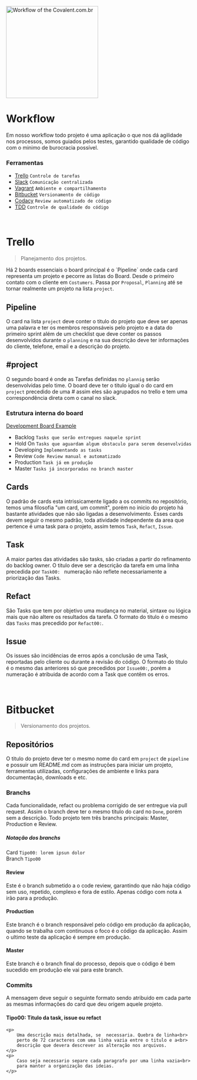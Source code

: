 <a href="http://www.covalent.com.br/" target="_blank" title="Workflow">
    <img 
    	alt="Workflow of the Covalent.com.br"
    	src="http://covalent.com.br/images/logotipo/black.png" 
    	width="250px">
</a>

<br>

# Workflow

Em nosso workflow todo projeto é uma aplicação o que nos dá agilidade nos processos, 
somos guiados pelos testes, garantido qualidade de código com o minimo de burocracia 
possível.


### Ferramentas

- [Trello](https://trello.com/) 		`Controle de tarefas`
- [Slack](https://slack.com/) 			`Comunicação centralizada`
- [Vagrant](http://vagrantup.com/) 		`Ambiente e compartilhamento`
- [Bitbucket](https://bitbucket.com/) 	`Versionamento de código`
- [Codacy](https://codacy.com) 			`Review automatizado de código`
- [TDD](http://migre.me/umRFW) 			`Controle de qualidade do código`


<br>


# Trello

> Planejamento dos projetos.

Há 2 boards essenciais o board principal é o ´Pipeline´ onde cada card representa 
um projeto e pecorre as listas do Board. Desde o primeiro contato com o cliente 
em `Costumers`. Passa por `Proposal`, `Planning` até se tornar realmente um projeto 
na lista `project`.


## Pipeline

O card na lista `project` deve conter o titulo do projeto que deve ser apenas 
uma palavra e ter os membros responsáveis pelo projeto e a data do primeiro sprint 
além de um checklist que deve conter os passos desenvolvidos durante o `planning` e na 
sua descrição deve ter informações do cliente, telefone, email e a descrição
do projeto. 


## #project

O segundo board é onde as Tarefas definidas no `plannig` serão desenvolvidas pelo time. 
O board deve ter o titulo igual o do card em `project` precedido de uma *#* assim 
eles são agrupados no trello e tem uma correspondência direta com o canal no 
slack.


### Estrutura interna do board 

[Development Board Example](https://trello.com/b/JlUd28HU/development-board-example)

- Backlog 		`Tasks que serão entregues naquele sprint`
- Hold On		`Tasks que aguardam algum obstaculo para serem desenvolvidas`
- Developing	`Implementando as tasks`
- Review		`Code Review manual e automatizado`
- Production 	`Task já em produção`
- Master		`Tasks já incorporadas no branch master`


## Cards

O padrão de cards esta intrissicamente ligado a os
commits no repositório, temos uma filosofia "um card, 
um commit", porém no inicio do projeto há bastante 
atividades que não são ligadas a desenvolvimento. 
Esses cards devem seguir o mesmo padrão, toda atividade 
independente da area que pertence é uma task para o 
projeto, assim temos `Task`, `Refact`, `Issue`.


## Task

A maior partes das atividades são tasks, são criadas a partir 
do refinamento do backlog owner. O titulo deve ser a descrição 
da tarefa em uma linha precedida por `Task00: ` numeração não 
reflete necessariamente a priorização das Tasks. 


## Refact   

São Tasks que tem por objetivo uma mudança no material, 
sintaxe ou lógica mais que não altere os resultados da tarefa. 
O formato do titulo é o mesmo das `Tasks` mas precedido por 
`Refact00:`.


## Issue

Os issues são incidências de erros após a conclusão de uma Task, 
reportadas pelo cliente ou durante a revisão do código. O formato 
do titulo é o mesmo das anteriores só que precedidos por `Issue00:`, 
porém a numeração é atribuida de acordo com a Task que contêm os erros.


<br>


# Bitbucket

> Versionamento dos projetos.


## Repositórios

O titulo do projeto deve ter o mesmo nome do card em `project` 
de `pipeline` e possuir um README.md com as instruções para 
iniciar um projeto, ferramentas utilizadas, configurações de 
ambiente e links para documentação, downloads e etc. 


### Branchs

Cada funcionalidade, refact ou problema corrigido de ser entregue 
via pull request. Assim o branch deve ter o mesmo titulo do card 
no `Done`, porém sem a descrição. Todo projeto tem três branchs 
principais: Master, Production e Review. 


##### Notação dos branchs

Card 	`Tipo00: lorem ipsun dolor`
<br>
Branch `Tipo00`


#### Review

Este é o branch submetido a o code review, garantindo que não haja código 
sem uso, repetido, complexo e fora de estilo. Apenas código com nota `A` 
irão para a produção. 


#### Production

Este branch é o branch responsável pelo código em produção da aplicação, 
quando se trabalha com continuous o foco é o código da aplicação. Assim 
o ultimo teste da aplicação é sempre em produção.


#### Master

Este branch é o branch final do processo, depois que o código é bem sucedido 
em produção ele vai para este branch.



### Commits	

A mensagem deve seguir o seguinte formato sendo atribuido em cada parte as 
mesmas informações do card que deu origem aquele projeto.

<div>
	<h4>Tipo00: Titulo da task, issue ou refact</h4>

	<p>
		Uma descrição mais detalhada, se  necessaria. Quebra de linha<br>
		perto de 72 caracteres com uma linha vazia entre o titulo e a<br>
		descrição que devera descrever as alteração nos arquivos.
	</p>
	<p>
		Caso seja necessario separe cada paragrafo por uma linha vazia<br>
		para manter a organização das ideias.
	</p>
</div>

<br>

